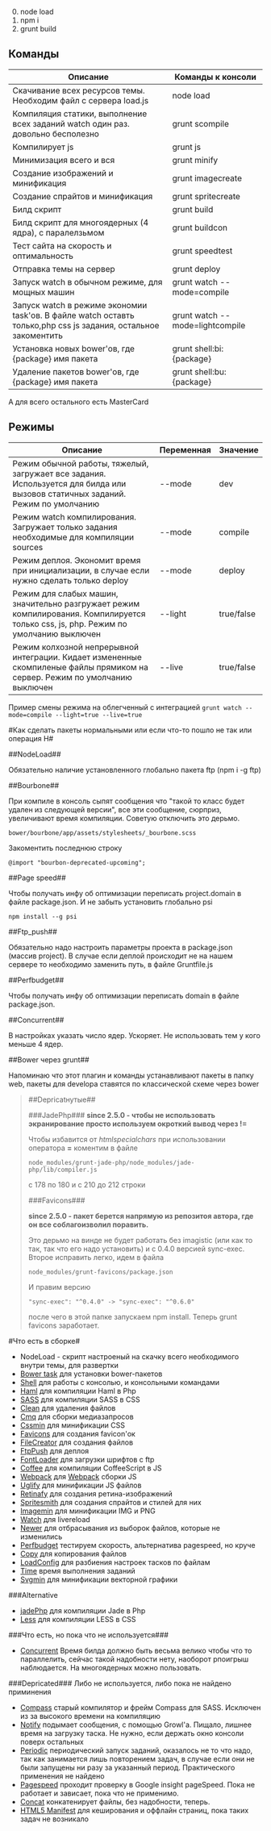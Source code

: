 0. node load
1. npm i
2. grunt build


Команды
----------

| Описание                                                                                                       | Команды к консоли               |
|----------------------------------------------------------------------------------------------------------------|---------------------------------|
| Скачивание всех ресурсов темы. Необходим файл с сервера load.js                                                | node load                       |
| Компиляция статики, выполнение всех заданий watch один раз. довольно бесполезно                                | grunt scompile                  |
| Компилирует js                                                                                                 | grunt js                        |
| Минимизация всего и вся                                                                                        | grunt minify                    |
| Создание изображений и минификация                                                                             | grunt imagecreate               |
| Создание спрайтов и минификация                                                                                | grunt spritecreate              |
| Билд скрипт                                                                                                    | grunt build                     |
| Билд скрипт для многоядерных (4 ядра), с паралелзьмом                                                          | grunt buildcon                  |
| Тест сайта на скорость и оптимальность                                                                         | grunt speedtest                 |
| Отправка темы на сервер                                                                                        | grunt deploy                    |
| Запуск watch в обычном режиме, для мощных машин                                                                | grunt watch --mode=compile      |
| Запуск watch в режиме экономии task'ов. В файле watch оставть только,php css js задания, остальное закоментить | grunt watch --mode=lightcompile |
| Установка новых bower'ов, где {package} имя пакета                                                             | grunt shell:bi:{package}        |
| Удаление пакетов bower'ов, где {package} имя пакета                                                            | grunt shell:bu:{package}        |

А для всего остального есть MasterCard


Режимы
----------

| Описание                                                                                                                             | Переменная | Значение   |
|--------------------------------------------------------------------------------------------------------------------------------------|------------|------------|
| Режим обычной работы, тяжелый, загружает все задания. Используется для билда или вызовов статичных заданий. Режим по умолчанию       | --mode     | dev        |
| Режим watch компилирования. Загружает только задания необходимые для компиляции sources                                              | --mode     | compile    |
| Режим деплоя. Экономит время при инициализации, в случае если нужно сделать только deploy                                            | --mode     | deploy     |
| Режим для слабых машин, значительно разгружает режим  компилирования. Компилируется только css, js, php. Режим по умолчанию выключен | --light    | true/false |
| Режим колхозной непрерывной интеграции.  Кидает измененные скомпиленые файлы прямиком на сервер. Режим по умолчанию выключен         | --live     | true/false |

Пример смены режима на облегченный с интеграцией
`grunt watch --mode=compile --light=true --live=true`


#Как сделать пакеты нормальными или если что-то пошло не так или операция Н#

##NodeLoad##

Обязательно наличие установленного глобально пакета ftp (npm i -g ftp)


##Bourbone##

При компиле в консоль сыпят сообщения что "такой то класс будет удален из следующей версии", все эти сообщение, сюрприз, увеличивают время компиляции. Советую отключить это дерьмо.
  
`bower/bourbone/app/assets/stylesheets/_bourbone.scss`

Закоментить последнюю строку

`@import "bourbon-deprecated-upcoming";`


##Page speed##

Чтобы получать инфу об оптимизации переписать project.domain в файле package.json. И не забыть установить глобально psi 
  
`npm install --g psi`


##Ftp_push##

Обязательно надо настроить параметры проекта в package.json (массив project). В случае если деплой происходит не на нашем сервере то необходимо заменить путь, в файле Gruntfile.js


##Perfbudget##

Чтобы получать инфу об оптимизации переписать domain в файле package.json.


##Сoncurrent##

В настройках указать число ядер. Ускоряет. Не использовать тем у кого меньше 4 ядер.

##Bower через grunt##

Напоминаю что этот плагин и команды устанавливают пакеты в папку web, пакеты для developa ставятся по классической схеме через bower


> ##Depricatнутые##
> 
> ###JadePhp###
> **since 2.5.0 - чтобы не использовать экранирование просто используем окроткий вывод через !=**
>
> Чтобы избавится от *htmlspecialchars* при использовании оператора **=** коментим в файле
>   
> `node_modules/grunt-jade-php/node_modules/jade-php/lib/compiler.js`
> 
> с 178 по 180 и с 210 до 212 строки
> 
> 
> ###Favicons###
> 
> **since 2.5.0 - пакет берется напрямую из репозитоя автора, где он все соблагоизволил поравить.**
> 
> Это дерьмо на винде не будет работать без imagistic (или как то так, так что его надо установить) и с 0.4.0 версией sync-exec. Второе исправить легко, идем в файла
>   
> `node_modules/grunt-favicons/package.json`
> 
> И правим версию
> 
> `"sync-exec": "^0.4.0" -> "sync-exec": "^0.6.0"`
> 
> после чего в этой папке запускаем npm install. Теперь grunt favicons заработает.
> 


#Что есть в сборке#

- NodeLoad - скрипт настроеный на скачку всего необходимого внутри темы, для развертки
- [Bower task](https://github.com/yatskevich/grunt-bower-task) для установки bower-пакетов 
- [Shell](https://github.com/sindresorhus/grunt-shell) для работы с консолью, и консольными командами
- [Haml](https://github.com/alexluke/grunt-haml-php) для компиляции Haml в Php
- [SASS](https://github.com/gruntjs/grunt-contrib-sass) для компиляции SASS в CSS
- [Clean](https://github.com/gruntjs/grunt-contrib-clean) для удаления файлов
- [Cmq](https://github.com/buildingblocks/grunt-combine-media-queries) для сборки медиазапросов
- [Cssmin](https://github.com/gruntjs/grunt-contrib-cssmin) для минификации CSS
- [Favicons](https://github.com/gleero/grunt-favicons) для создания favicon'ок
- [FileCreator](https://github.com/travis-hilterbrand/grunt-file-creator) для создания файлов
- [FtpPush](https://github.com/Robert-W/grunt-ftp-push) для деплоя
- [FontLoader](https://github.com/konstantin24121/grunt-font-loader) для загрузки шрифтов с ftp
- [Coffee](https://github.com/gruntjs/grunt-contrib-coffee) для компиляции CoffeeScript в JS
- [Webpack](https://github.com/webpack/grunt-webpack) для [Webpack](http://webpack.github.io/) сборки JS
- [Uglify](https://github.com/gruntjs/grunt-contrib-uglify) для минификации JS файлов
- [Retinafy](https://github.com/JrSchild/grunt-retinafy) для создания ретина-изображений
- [Spritesmith](https://github.com/Ensighten/grunt-spritesmith) для создания спрайтов и стилей для них
- [Imagemin](https://github.com/gruntjs/grunt-contrib-imagemin) для минификации IMG и PNG
- [Watch](https://github.com/gruntjs/grunt-contrib-watch) для livereload
- [Newer](https://github.com/tschaub/grunt-newer) для отбрасывания из выборок файлов, которые не изменились
- [Perfbudget](https://github.com/tkadlec/grunt-perfbudget) тестируем скорость, альтернатива pagespeed, но круче
- [Copy](https://github.com/gruntjs/grunt-contrib-copy) для копирования файлов
- [LoadConfig](https://github.com/firstandthird/load-grunt-config) для разбиения настроек тасков по файлам
- [Time](https://github.com/sindresorhus/time-grunt) время выполнения заданий
- [Svgmin](https://github.com/sindresorhus/grunt-svgmin) для минификации векторной графики

###Alternative
- [jadePhp](https://github.com/viniwrubleski/jade-php) для компиляции Jade в Php
- [Less](https://github.com/gruntjs/grunt-contrib-less) для компиляции LESS в CSS


###Что есть, но пока что не используется###

- [Сoncurrent](https://github.com/sindresorhus/grunt-concurrent) Время билда должно быть весьма велико чтобы что то параллелить, сейчас такой надобности нету, наоборот рпоигрыш наблюдается. На многоядерных можно пользовать.

###Depricated###
Либо не используется, либо пока не найдено приминения

- [Compass](https://github.com/gruntjs/grunt-contrib-compass) старый компилятор и фрейм Compass для SASS. Исключен из за высокого времени на компиляцию
- [Notify](https://github.com/dylang/grunt-notify) подымает сообщения, с помощью Growl'a. Пищало, лишнее время на загрузку таска. Не нужно, если держать окно консоли поверх остальных
- [Periodic](https://github.com/bealearts/grunt-periodic) периодический запуск заданий, оказалось не то что надо, так как занимается лишь повторением задач, в случае если они не были запущены ни разу за указанный период. Практического применения не найдено
- [Pagespeed](https://github.com/jrcryer/grunt-pagespeed) проходит проверку в Google insight pageSpeed. Пока не работает и зависает, пока что не применимо.
- [Concat](https://github.com/gruntjs/grunt-contrib-concat) конкатенирует файлы, без надобности, теперь.
- [HTML5 Manifest](https://github.com/gunta/grunt-manifest) для кеширования и оффлайн страниц, пока таких задач не возникало